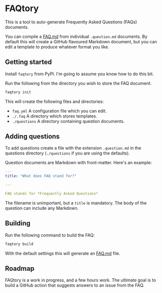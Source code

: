 # FAQtory

This is a tool to auto-generate Frequently Asked Questions (FAQs) documents.

You can compile a [FAQ.md](./FAQ.md) from individual `.question.md` documents. By default this will create a GitHub flavoured Markdown document, but you can edit a template to produce whatever format you like.

## Getting started

Install `faqtory` from PyPI. I'm going to assume you know how to do this bit.

Run the following from the directory you wish to store the FAQ document. 

```bash
faqtory init
```

This will create the following files and directories:

- `faq.yml` A configuration file which you can edit.
- `./.faq` A directory which stores templates.
- `./questions` A directory containing question documents.

## Adding questions

To add questions create a file with the extension `.question.md` in the questions directory (`./questions` if you are using the defaults).

Question documents are Markdown with front-matter. Here's an example:

```yml
---
title: "What does FAQ stand for?"

---

FAQ stands for *Frequently Asked Questions*
```

The filename is unimportant, but a `title` is mandatory. The body of the question can include any Markdown.

## Building

Run the following command to build the FAQ:

```bash
faqtory build
```

With the default settings this will generate an [FAQ.md](./FAQ.md) file.

## Roadmap

FAQtory is a work in progress, and a few hours work. The ultimate goal is to build a GitHub action that suggests answers to an issue from the FAQ.
